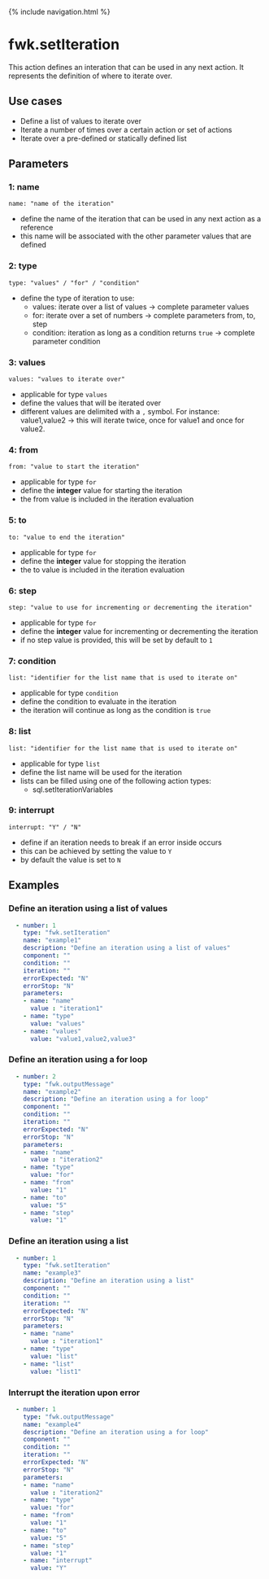 {% include navigation.html %}

# fwk.setIteration

This action defines an interation that can be used in any next action.
It represents the definition of where to iterate over.

## Use cases

* Define a list of values to iterate over
* Iterate a number of times over a certain action or set of actions
* Iterate over a pre-defined or statically defined list

## Parameters

### 1: name

`name: "name of the iteration"`
* define the name of the iteration that can be used in any next action as a reference
* this name will be associated with the other parameter values that are defined

### 2: type

`type: "values" / "for" / "condition"`
* define the type of iteration to use:
  * values: iterate over a list of values -> complete parameter values
  * for: iterate over a set of numbers -> complete parameters from, to, step
  * condition: iteration as long as a condition returns `true` -> complete parameter condition

### 3: values

`values: "values to iterate over"`
* applicable for type `values`
* define the values that will be iterated over
* different values are delimited with a `,` symbol. For instance: value1,value2 -> this will iterate twice, once for value1 and once for value2.

### 4: from

`from: "value to start the iteration"`
* applicable for type `for`
* define the **integer** value for starting the iteration
* the from value is included in the iteration evaluation

### 5: to

`to: "value to end the iteration"`
* applicable for type `for`
* define the **integer** value for stopping the iteration
* the to value is included in the iteration evaluation

### 6: step

`step: "value to use for incrementing or decrementing the iteration"`
* applicable for type `for`
* define the **integer** value for incrementing or decrementing the iteration
* if no step value is provided, this will be set by default to `1`

### 7: condition

`list: "identifier for the list name that is used to iterate on"`
* applicable for type `condition`
* define the condition to evaluate in the iteration
* the iteration will continue as long as the condition is `true`

### 8: list

`list: "identifier for the list name that is used to iterate on"`
* applicable for type `list`
* define the list name will be used for the iteration
* lists can be filled using one of the following action types:
  * sql.setIterationVariables

### 9: interrupt

`interrupt: "Y" / "N"`
* define if an iteration needs to break if an error inside occurs
* this can be achieved by setting the value to `Y`
* by default the value is set to `N`


## Examples

### Define an iteration using a list of values

```yaml
  - number: 1
    type: "fwk.setIteration"
    name: "example1"
    description: "Define an iteration using a list of values"
    component: ""
    condition: ""
    iteration: ""
    errorExpected: "N"
    errorStop: "N"
    parameters:
    - name: "name"
      value : "iteration1"
    - name: "type"
      value: "values"
    - name: "values"
      value: "value1,value2,value3"
```

### Define an iteration using a for loop

```yaml
  - number: 2
    type: "fwk.outputMessage"
    name: "example2"
    description: "Define an iteration using a for loop"
    component: ""
    condition: ""
    iteration: ""
    errorExpected: "N"
    errorStop: "N"
    parameters:
    - name: "name"
      value : "iteration2"
    - name: "type"
      value: "for"
    - name: "from"
      value: "1"
	- name: "to"
      value: "5"
	- name: "step"
      value: "1"
```

### Define an iteration using a list

```yaml
  - number: 1
    type: "fwk.setIteration"
    name: "example3"
    description: "Define an iteration using a list"
    component: ""
    condition: ""
    iteration: ""
    errorExpected: "N"
    errorStop: "N"
    parameters:
    - name: "name"
      value : "iteration1"
    - name: "type"
      value: "list"
    - name: "list"
      value: "list1"
```

### Interrupt the iteration upon error

```yaml
  - number: 1
    type: "fwk.outputMessage"
    name: "example4"
    description: "Define an iteration using a for loop"
    component: ""
    condition: ""
    iteration: ""
    errorExpected: "N"
    errorStop: "N"
    parameters:
    - name: "name"
      value : "iteration2"
    - name: "type"
      value: "for"
    - name: "from"
      value: "1"
	- name: "to"
      value: "5"
	- name: "step"
      value: "1"
	- name: "interrupt"
      value: "Y"
```
